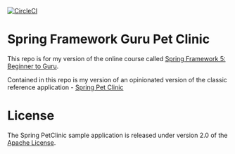 [![CircleCI](https://circleci.com/gh/TomVerkon/sfg-thv-pet-clinic.svg?style=svg)](https://circleci.com/gh/TomVerkon/sfg-thv-pet-clinic)
# Spring Framework Guru Pet Clinic

This repo is for my version of the online course called [Spring Framework 5: Beginner to Guru](https://www.udemy.com/spring-framework-5-beginner-to-guru/?couponCode=GITHUB_SFGPETCLINIC).

Contained in this repo is my version of an opinionated version of the classic reference application - [Spring Pet Clinic](https://github.com/spring-projects/spring-petclinic)



# License

The Spring PetClinic sample application is released under version 2.0 of the [Apache License](http://www.apache.org/licenses/LICENSE-2.0).